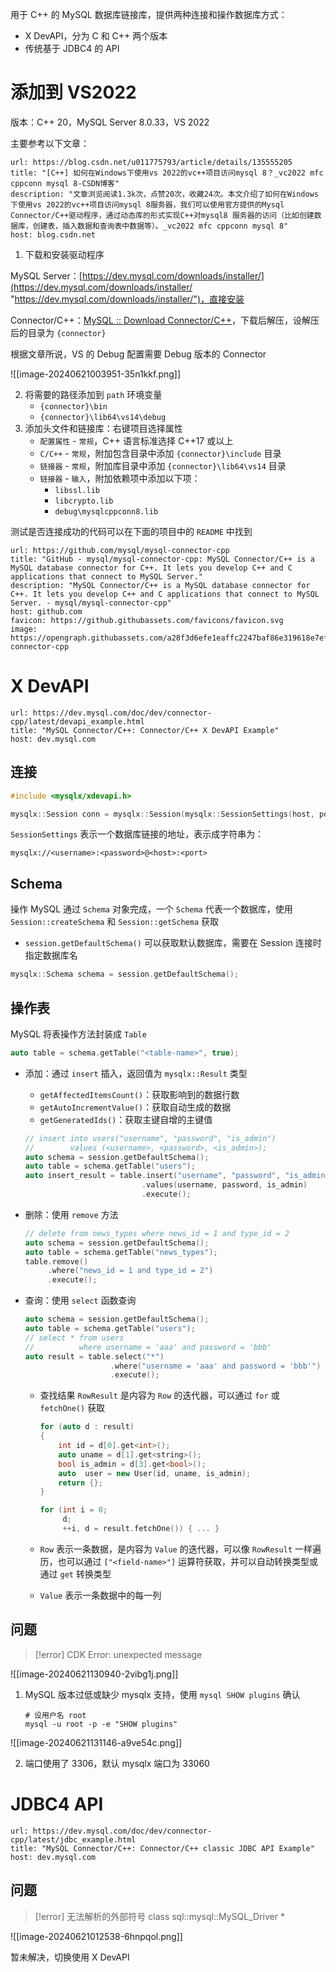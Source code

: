 用于 C++ 的 MySQL 数据库链接库，提供两种连接和操作数据库方式：

* X DevAPI，分为 C 和 C++ 两个版本
* 传统基于 JDBC4 的 API
# 添加到 VS2022

版本：C++ 20，MySQL Server 8.0.33，VS 2022

主要参考以下文章：

```cardlink
url: https://blog.csdn.net/u011775793/article/details/135555205
title: "[C++] 如何在Windows下使用vs 2022的vc++项目访问mysql 8？_vc2022 mfc cppconn mysql 8-CSDN博客"
description: "文章浏览阅读1.3k次，点赞20次，收藏24次。本文介绍了如何在Windows下使用vs 2022的vc++项目访问mysql 8服务器，我们可以使用官方提供的Mysql Connector/C++驱动程序，通过动态库的形式实现C++对mysql8 服务器的访问（比如创建数据库，创建表，插入数据和查询表中数据等）。_vc2022 mfc cppconn mysql 8"
host: blog.csdn.net
```

1. 下载和安装驱动程序

MySQL Server：[https://dev.mysql.com/downloads/installer/](https://dev.mysql.com/downloads/installer/ "https://dev.mysql.com/downloads/installer/")，直接安装

Connector/C++：[MySQL :: Download Connector/C++](https://dev.mysql.com/downloads/connector/cpp/)，下载后解压，设解压后的目录为 `{connector}`

根据文章所说，VS 的 Debug 配置需要 Debug 版本的 Connector

![[image-20240621003951-35n1kkf.png]]

2. 将需要的路径添加到 `path` 环境变量
    * `{connector}\bin`
    * `{connector}\lib64\vs14\debug`
3. 添加头文件和链接库：右键项目选择属性
    * `配置属性` - `常规`，C++ 语言标准选择 C++17 或以上
    * `C/C++` - `常规`，附加包含目录中添加 `{connector}\include` 目录
    * `链接器` - `常规`，附加库目录中添加 `{connector}\lib64\vs14` 目录
    * `链接器` - `输入`，附加依赖项中添加以下项：
	    * `libssl.lib`
	    * `libcrypto.lib`
        * `debug\mysqlcppconn8.lib`

测试是否连接成功的代码可以在下面的项目中的 `README` 中找到

```cardlink
url: https://github.com/mysql/mysql-connector-cpp
title: "GitHub - mysql/mysql-connector-cpp: MySQL Connector/C++ is a MySQL database connector for C++. It lets you develop C++ and C applications that connect to MySQL Server."
description: "MySQL Connector/C++ is a MySQL database connector for C++. It lets you develop C++ and C applications that connect to MySQL Server. - mysql/mysql-connector-cpp"
host: github.com
favicon: https://github.githubassets.com/favicons/favicon.svg
image: https://opengraph.githubassets.com/a28f3d6efe1eaffc2247baf86e319618e7ef1adb03de468381d589270f74fdb8/mysql/mysql-connector-cpp
```

# X DevAPI

```cardlink
url: https://dev.mysql.com/doc/dev/connector-cpp/latest/devapi_example.html
title: "MySQL Connector/C++: Connector/C++ X DevAPI Example"
host: dev.mysql.com
```
## 连接

```cpp
#include <mysqlx/xdevapi.h>

mysqlx::Session conn = mysqlx::Session(mysqlx::SessionSettings(host, port, username, password, database));
```

`SessionSettings` 表示一个数据库链接的地址，表示成字符串为：

`mysqlx://<username>:<password>@<host>:<port>`
## Schema

操作 MySQL 通过 `Schema` 对象完成，一个 `Schema` 代表一个数据库，使用 `Session::createSchema` 和 `Session::getSchema` 获取

* `session.getDefaultSchema()` 可以获取默认数据库，需要在 Session 连接时指定数据库名

```cpp
mysqlx::Schema schema = session.getDefaultSchema();
```
## 操作表

MySQL 将表操作方法封装成 `Table`

```cpp
auto table = schema.getTable("<table-name>", true);
```

* 添加：通过 `insert` 插入，返回值为 `mysqlx::Result` 类型
    * `getAffectedItemsCount()`：获取影响到的数据行数
    * `getAutoIncrementValue()`：获取自动生成的数据
    * `getGeneratedIds()`：获取主键自增的主键值

  ```cpp
  // insert into users("username", "password", "is_admin") 
  //        values (<username>, <password>, <is_admin>);
  auto schema = session.getDefaultSchema();
  auto table = schema.getTable("users");
  auto insert_result = table.insert("username", "password", "is_admin")
                            .values(username, password, is_admin)
                            .execute();
  ```

* 删除：使用 `remove` 方法

  ```cpp
  // delete from news_types where news_id = 1 and type_id = 2
  auto schema = session.getDefaultSchema();
  auto table = schema.getTable("news_types");
  table.remove()
       .where("news_id = 1 and type_id = 2")
       .execute();
  ```

* 查询：使用 `select` 函数查询

  ```cpp
  auto schema = session.getDefaultSchema();
  auto table = schema.getTable("users");
  // select * from users 
  //          where username = 'aaa' and password = 'bbb'
  auto result = table.select("*")
                     .where("username = 'aaa' and password = 'bbb'")
                     .execute();
  ```

  * 查找结果 `RowResult` 是内容为 `Row` 的迭代器，可以通过 `for` 或 `fetchOne()` 获取

    ```cpp
    for (auto d : result)
    {
    	int id = d[0].get<int>();
    	auto uname = d[1].get<string>();
    	bool is_admin = d[3].get<bool>();
    	auto  user = new User(id, uname, is_admin);
    	return {};
    }

    ```

    ```cpp
    for (int i = 0; 
         d; 
         ++i, d = result.fetchOne()) { ... }
    ```

  * `Row` 表示一条数据，是内容为 `Value` 的迭代器，可以像 `RowResult` 一样遍历，也可以通过 `["<field-name>"]` 运算符获取，并可以自动转换类型或通过 `get` 转换类型
  * `Value` 表示一条数据中的每一列
## 问题

> [!error] CDK Error: unexpected message

![[image-20240621130940-2vibg1j.png]]

1. MySQL 版本过低或缺少 mysqlx 支持，使用 `mysql SHOW plugins` 确认

    ```shell
    # 设用户名 root
    mysql -u root -p -e "SHOW plugins"
    ```

![[image-20240621131146-a9ve54c.png]]

2. 端口使用了 3306，默认 mysqlx 端口为 33060
# JDBC4 API

```cardlink
url: https://dev.mysql.com/doc/dev/connector-cpp/latest/jdbc_example.html
title: "MySQL Connector/C++: Connector/C++ classic JDBC API Example"
host: dev.mysql.com
```
## 问题 

> [!error] 无法解析的外部符号 class sql::mysql::MySQL_Driver *

![[image-20240621012538-6hnpqol.png]]

暂未解决，切换使用 X DevAPI
